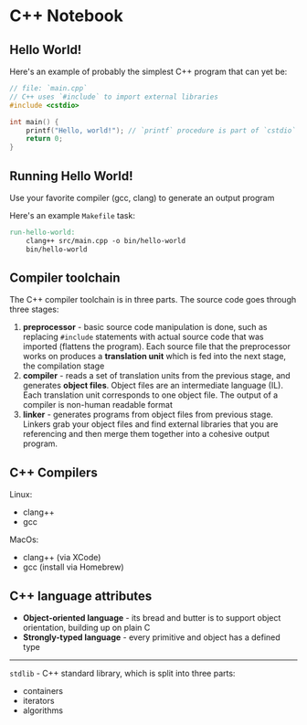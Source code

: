 # C++ Notebook

## Hello World!

Here's an example of probably the simplest C++ program that can yet be:

```c
// file: `main.cpp`
// C++ uses `#include` to import external libraries
#include <cstdio> 

int main() {
    printf("Hello, world!"); // `printf` procedure is part of `cstdio` library
    return 0;
}
```

## Running Hello World!

Use your favorite compiler (gcc, clang) to generate an output program

Here's an example `Makefile` task:

```makefile
run-hello-world:
	clang++ src/main.cpp -o bin/hello-world
	bin/hello-world
```

## Compiler toolchain

The C++ compiler toolchain is in three parts. The source code goes through three stages:

1. **preprocessor** - basic source code manipulation is done, such as replacing `#include` statements
with actual source code that was imported (flattens the program). Each source file that the preprocessor
works on produces a **translation unit** which is fed into the next stage, the compilation stage
2. **compiler** - reads a set of translation units from the previous stage, and generates **object files**.
Object files are an intermediate language (IL). Each translation unit corresponds to one object file. 
The output of a compiler is non-human readable format
3. **linker** - generates programs from object files from previous stage. Linkers grab your object files
and find external libraries that you are referencing and then merge them together into a cohesive output
program.

## C++ Compilers

Linux:

- clang++
- gcc

MacOs:

- clang++ (via XCode)
- gcc (install via Homebrew)

## C++ language attributes

- **Object-oriented language** - its bread and butter is to support object orientation, 
building up on plain C
- **Strongly-typed language** - every primitive and object has a defined type


---

`stdlib` - C++ standard library, which is split into three parts:

- containers
- iterators
- algorithms